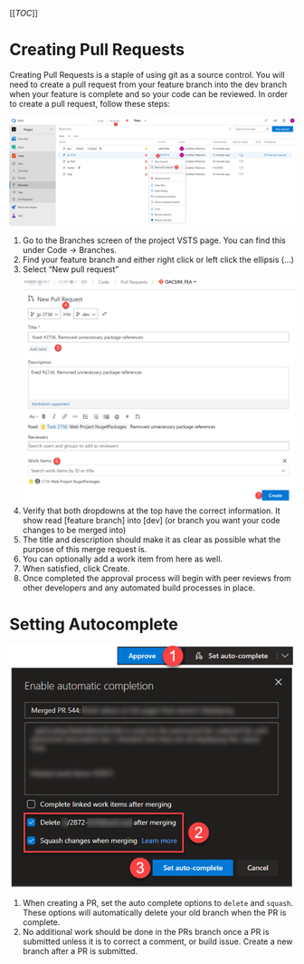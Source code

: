 [[_TOC_]]

# Creating Pull Requests

Creating Pull Requests is a staple of using git as a source control. You will need to create a pull request from your feature branch into the dev branch when your feature is complete and so your code can be reviewed.
In order to create a pull request, follow these steps:

![image.png](/.attachments/image-193d3e39-7288-44d0-b68b-a08bcda13be4.png)
1. Go to the Branches screen of the project VSTS page. You can find this under Code -> Branches.
1. Find your feature branch and either right click or left click the ellipsis (…)
1. Select “New pull request”
![image.png](/.attachments/image-e172a786-7ace-4ec0-8a5f-8c211f910cf1.png)
1. Verify that both dropdowns at the top have the correct information. It show read [feature branch] into [dev] (or branch you want your code changes to be merged into)
1. The title and description should make it as clear as possible what the purpose of this merge request is.
1. You can optionally add a work item from here as well.
1. When satisfied, click Create.
1. Once completed the approval process will begin with peer reviews from other developers and any automated build processes in place.

# Setting Autocomplete
![2019-02-13_12-25-28.png](/.attachments/2019-02-13_12-25-28-0c254f22-506e-4463-a3e1-4df50d639394.png)
1. When creating a PR, set the auto complete options to `delete` and `squash`. These options will automatically delete your old branch when  the PR is complete.
1. No additional work should be done in the PRs branch once a PR is submitted unless it is to correct a comment, or build issue. Create a new branch after a PR is submitted.